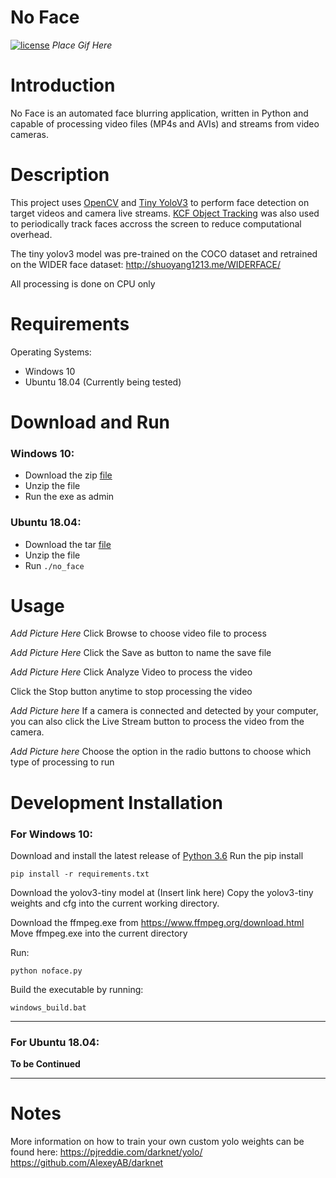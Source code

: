 # No Face
[![license](https://img.shields.io/github/license/mashape/apistatus.svg?maxAge=2592000)](./LICENSE)
*Place Gif Here*

# Introduction
No Face is an automated face blurring application, written in Python and capable of processing video files (MP4s and AVIs) and streams from video cameras. 

# Description
This project uses [OpenCV](https://opencv-python-tutroals.readthedocs.io/en/latest/py_tutorials/py_tutorials.html) and [Tiny YoloV3](https://pjreddie.com/darknet/yolo/) to perform face detection on target videos and camera live streams. [KCF Object Tracking](https://arxiv.org/pdf/1404.7584.pdf) was also used to periodically track faces accross the screen to reduce computational overhead.

The tiny yolov3 model was pre-trained on the COCO dataset and retrained on the WIDER face dataset: http://shuoyang1213.me/WIDERFACE/

All processing is done on CPU only

# Requirements
Operating Systems:
- Windows 10
- Ubuntu 18.04 (Currently being tested)

# Download and Run
### Windows 10:
- Download the zip [file]()
- Unzip the file
- Run the exe as admin
 
### Ubuntu 18.04:
- Download the tar [file]()
- Unzip the file
- Run ```./no_face```

# Usage
*Add Picture Here*
Click Browse to choose video file to process

*Add Picture Here*
Click the Save as button to name the save file

*Add Picture Here*
Click Analyze Video to process the video

Click the Stop button anytime to stop processing the video

*Add Picture here*
If a camera is connected and detected by your computer, you can also click the Live Stream button to process the video from the camera.

*Add Picture here*
Choose the option in the radio buttons to choose which type of processing to run

# Development Installation
### For Windows 10:

Download and install the latest release of [Python 3.6](https://www.python.org/downloads/)
Run the pip install
```
pip install -r requirements.txt
```

Download the yolov3-tiny model at (Insert link here)
Copy the yolov3-tiny weights and cfg into the current working directory.

Download the ffmpeg.exe from https://www.ffmpeg.org/download.html
Move ffmpeg.exe into the current directory

Run:
```
python noface.py
```

Build the executable by running:
```
windows_build.bat
```

---

### For Ubuntu 18.04:

**To be Continued**

---

# Notes
More information on how to train your own custom yolo weights can be found here:
https://pjreddie.com/darknet/yolo/
https://github.com/AlexeyAB/darknet